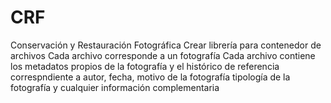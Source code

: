 # CRF
Conservación y Restauración Fotográfica
Crear librería para contenedor de archivos
Cada archivo corresponde a un fotografía
Cada archivo contiene los metadatos propios de la fotografía
y el histórico de referencia correspndiente a autor, fecha, motivo de la fotografía
tipología de la fotografía
y cualquier información complementaria
